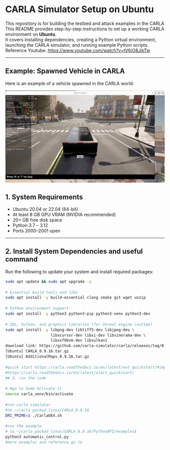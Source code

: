 
 # CARLA Simulator Setup on Ubuntu

This repository is for building the testbed and attack examples in the CARLA
This README provides step-by-step instructions to set up a working CARLA environment on **Ubuntu**.  
It covers installing dependencies, creating a Python virtual environment, launching the CARLA simulator, and running example Python scripts.
Reference Youtube: https://www.youtube.com/watch?v=tV6iO8JikTw

---
## Example: Spawned Vehicle in CARLA

Here is an example of a vehicle spawned in the CARLA world:

![CARLA Vehicle](assets/car.png)


## 1. System Requirements

- Ubuntu 20.04 or 22.04 (64-bit)
- At least 8 GB GPU VRAM (NVIDIA recommended)
- 20+ GB free disk space
- Python 3.7 – 3.12
- Ports 2000–2001 open

---

## 2. Install System Dependencies and useful command

Run the following to update your system and install required packages:

```bash
sudo apt update && sudo apt upgrade -y

# Essential build tools and libs
sudo apt install -y build-essential clang cmake git wget unzip

# Python environment support
sudo apt install -y python3 python3-pip python3-venv python3-dev

# SDL, Vulkan, and graphics libraries (for Unreal engine runtime)
sudo apt install -y libpng-dev libtiff5-dev libjpeg-dev \
                    libxcursor-dev libxi-dev libxinerama-dev \
                    libxxf86vm-dev libvulkan1
download link: https://github.com/carla-simulator/carla/releases/tag/0.9.16/
[Ubuntu] CARLA_0.9.16.tar.gz
[Ubuntu] AdditionalMaps_0.9.16.tar.gz

#quick start https://carla.readthedocs.io/en/latest/ext_quickstart/#import-additional-assets
#https://carla.readthedocs.io/en/latest/start_quickstart/
## 3. run the code

# #go to home Activate it
source carla_venv/bin/activate

#run carla simulator
#to ~/carla_packed_linux/CARLA_0.9.16
DRI_PRIME=1 ./CarlaUE4.sh

#run the example
# to ~/carla_packed_linux/CARLA_0.9.16/PythonAPI/examples$ 
python3 automatic_control.py
#more examples and reference go to





